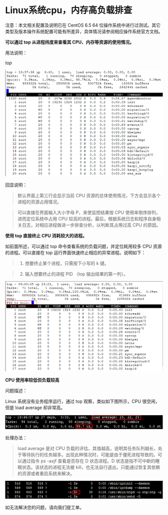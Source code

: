 # Linux系统cpu，内存高负载排查



注意：本文相关配置及说明已在 CentOS 6.5 64 位操作系统中进行过测试。其它类型及版本操作系统配置可能有所差异，具体情况请参阅相应操作系统官方文档。



**可以通过 top 从进程纬度来查看其 CPU、内存等资源的使用情况。**

用法说明：

*top*

![](https://github.com/jdcloudcom/cn/blob/cn-VirtualMachine-Linux/image/Elastic-Compute/Virtual-Machine/Linux/Linux%E7%B3%BB%E7%BB%9Fcpu%EF%BC%8C%E5%86%85%E5%AD%98%E9%AB%98%E8%B4%9F%E8%BD%BD%E6%8E%92%E6%9F%A501.png)

回显说明：

> 默认界面上第三行会显示当前 CPU 资源的总体使用情况，下方会显示各个进程的资源占用情况。

> 可以直接在界面输入大小字母 P，来使监控结果按 CPU 使用率倒序排列，进而定位系统中占用 CPU 较高的进程。最后，根据系统日志和程序自身相关日志，对相应进程做进一步排查分析，以判断其占用过高 CPU 的原因。

**使用 top 直接终止 CPU 消耗较大的进程。**

如前面所述，可以通过 top 命令查看系统的负载问题，并定位耗用较多 CPU 资源的进程。可以直接在 top 运行界面快速终止相应的异常进程。说明如下：

> 1. 想要终止某个进程，只需按下小写的 k 键。

> 2. 输入想要终止的进程 PID （top 输出结果的第一列）。

![](https://github.com/jdcloudcom/cn/blob/cn-VirtualMachine-Linux/image/Elastic-Compute/Virtual-Machine/Linux/Linux%E7%B3%BB%E7%BB%9Fcpu%EF%BC%8C%E5%86%85%E5%AD%98%E9%AB%98%E8%B4%9F%E8%BD%BD%E6%8E%92%E6%9F%A502.png)

**CPU 使用率较低但负载较高**

问题描述：

Linux 系统没有业务程序运行，通过 top 观察，类似如下图所示，CPU 很空闲，但是 load average 却非常高。

![](https://github.com/jdcloudcom/cn/blob/cn-VirtualMachine-Linux/image/Elastic-Compute/Virtual-Machine/Linux/Linux%E7%B3%BB%E7%BB%9Fcpu%EF%BC%8C%E5%86%85%E5%AD%98%E9%AB%98%E8%B4%9F%E8%BD%BD%E6%8E%92%E6%9F%A503.png)

处理办法：

> load average 是对 CPU 负载的评估，其值越高，说明其任务队列越长，处于等待执行的任务越多。出现此种情况时，可能是由于僵死进程导致的。可以通过指令 ps -axjf  查看是否存在 D 状态进程。D 状态是指不可中断的睡眠状态。该状态的进程无法被 kill，也无法自行退出。只能通过恢复其依赖的资源或者重启系统来解决。

![](https://github.com/jdcloudcom/cn/blob/cn-VirtualMachine-Linux/image/Elastic-Compute/Virtual-Machine/Linux/Linux%E7%B3%BB%E7%BB%9Fcpu%EF%BC%8C%E5%86%85%E5%AD%98%E9%AB%98%E8%B4%9F%E8%BD%BD%E6%8E%92%E6%9F%A504.png)

如无法解决您的问题，请向我们提工单。
